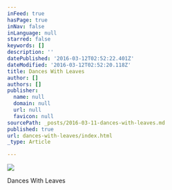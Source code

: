 ```yaml
---
inFeed: true
hasPage: true
inNav: false
inLanguage: null
starred: false
keywords: []
description: ''
datePublished: '2016-03-12T02:52:22.401Z'
dateModified: '2016-03-12T02:52:20.118Z'
title: Dances With Leaves
author: []
authors: []
publisher:
  name: null
  domain: null
  url: null
  favicon: null
sourcePath: _posts/2016-03-11-dances-with-leaves.md
published: true
url: dances-with-leaves/index.html
_type: Article

---
```

![](https://the-grid-user-content.s3-us-west-2.amazonaws.com/f990e1cd-1df6-486c-bcd1-926cab81e2f7.jpg)

Dances With Leaves